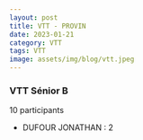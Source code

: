 ```yaml
---
layout: post
title: VTT - PROVIN
date: 2023-01-21
category: VTT
tags: VTT
image: assets/img/blog/vtt.jpeg
---
```


### VTT Sénior B
10 participants
- DUFOUR JONATHAN : 2
